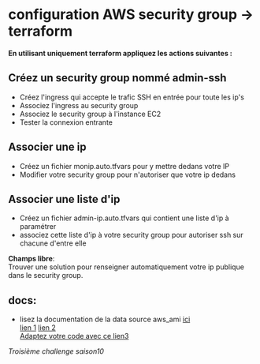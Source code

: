 # configuration AWS security group -> terraform

**En utilisant uniquement terraform appliquez les actions suivantes :**

## Créez un security group nommé admin-ssh

* Créez l'ingress qui accepte le trafic SSH en entrée pour toute les ip's
* Associez l'ingress au security group
* Associez le security group à l'instance EC2
* Tester la connexion entrante

## Associer une ip

* Créez un fichier monip.auto.tfvars pour y mettre dedans votre IP
* Modifier votre security group pour n'autoriser que votre ip dedans

## Associer une liste d'ip
* Créez un fichier admin-ip.auto.tfvars qui contient une liste d'ip à paramétrer
* associez cette liste d'ip à votre security group pour autoriser ssh sur chacune d'entre elle


**Champs libre**:  
Trouver une solution pour renseigner automatiquement votre ip publique dans le security group.

## docs:

* lisez la documentation de la data source aws_ami  [ici](https://registry.terraform.io/providers/hashicorp/aws/latest/docs/data-sources/ami)  
[lien 1](https://registry.terraform.io/providers/hashicorp/aws/latest/docs/data-sources/ami) [lien 2](https://developer.hashicorp.com/terraform/language/backend/s3)  
[Adaptez votre code avec ce lien3](https://registry.terraform.io/providers/hashicorp/aws/latest/docs/resources/security_group)


*Troisième challenge saison10*